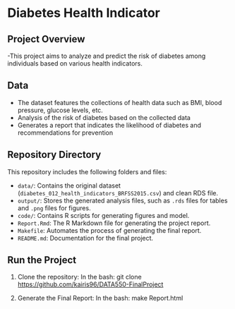 # Diabetes Health Indicator

## Project Overview
-This project aims to analyze and predict the risk of diabetes among individuals
based on various health indicators. 

## Data
* The dataset features the collections of health data such as BMI, blood pressure, glucose levels, etc.
* Analysis of the risk of diabetes based on the collected data
* Generates a report that indicates the likelihood of diabetes and recommendations for prevention

## Repository Directory
This repository includes the following folders and files:
- `data/`: Contains the original dataset (`diabetes_012_health_indicators_BRFSS2015.csv`) and clean RDS file.
- `output/`: Stores the generated analysis files, such as `.rds` files for tables and `.png` files for figures.
- `code/`: Contains R scripts for generating figures and model.
- `Report.Rmd`: The R Markdown file for generating the project report.
- `Makefile`: Automates the process of generating the final report.
- `README.md`: Documentation for the final project.

## Run the Project
1. Clone the repository:
  In the bash:
     git clone https://github.com/kairis96/DATA550-FinalProject
     
2. Generate the Final Report:
  In the bash:
     make Report.html
